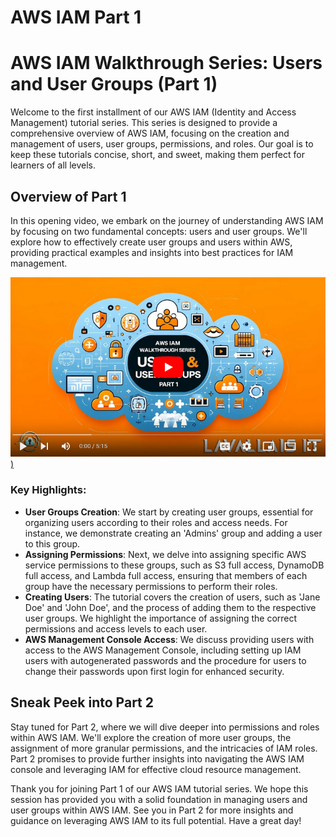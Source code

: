 # AWS IAM Part 1
# AWS IAM Walkthrough Series: Users and User Groups (Part 1)

Welcome to the first installment of our AWS IAM (Identity and Access Management) tutorial series. This series is designed to provide a comprehensive overview of AWS IAM, focusing on the creation and management of users, user groups, permissions, and roles. Our goal is to keep these tutorials concise, short, and sweet, making them perfect for learners of all levels.

## Overview of Part 1
In this opening video, we embark on the journey of understanding AWS IAM by focusing on two fundamental concepts: users and user groups. We'll explore how to effectively create user groups and users within AWS, providing practical examples and insights into best practices for IAM management.

[![Watch the video](https://github.com/KLavallais/KLavallais/blob/assets/AWS%20Series%20Part%201.png))](http://www.youtube.com/watch?v=pXALTU34eMg)

### Key Highlights:
- **User Groups Creation**: We start by creating user groups, essential for organizing users according to their roles and access needs. For instance, we demonstrate creating an 'Admins' group and adding a user to this group.
- **Assigning Permissions**: Next, we delve into assigning specific AWS service permissions to these groups, such as S3 full access, DynamoDB full access, and Lambda full access, ensuring that members of each group have the necessary permissions to perform their roles.
- **Creating Users**: The tutorial covers the creation of users, such as 'Jane Doe' and 'John Doe', and the process of adding them to the respective user groups. We highlight the importance of assigning the correct permissions and access levels to each user.
- **AWS Management Console Access**: We discuss providing users with access to the AWS Management Console, including setting up IAM users with autogenerated passwords and the procedure for users to change their passwords upon first login for enhanced security.

## Sneak Peek into Part 2
Stay tuned for Part 2, where we will dive deeper into permissions and roles within AWS IAM. We'll explore the creation of more user groups, the assignment of more granular permissions, and the intricacies of IAM roles. Part 2 promises to provide further insights into navigating the AWS IAM console and leveraging IAM for effective cloud resource management.



Thank you for joining Part 1 of our AWS IAM tutorial series. We hope this session has provided you with a solid foundation in managing users and user groups within AWS IAM. See you in Part 2 for more insights and guidance on leveraging AWS IAM to its full potential. Have a great day!
